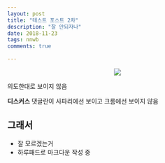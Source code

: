 ```yaml
---
layout: post
title: "테스트 포스트 2차"
description: "잘 안되자나"
date: 2018-11-23
tags: nnwb
comments: true

---
```




<p align="center">
  <img src="https://nnwb.github.io/assets/porsche.jpg">
  <p align="center">
</p>


의도한대로 보이지 않음

**디스커스** 댓글란이 사파리에선 보이고 크롬에선 보이지 않음

## 그래서
- 잘 모르겠는거
- 하루패드로 마크다운 작성 중


